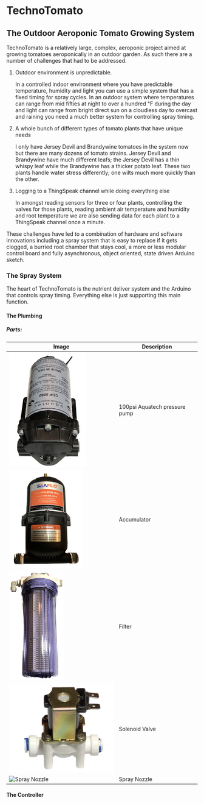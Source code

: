 # TechnoTomato
## The Outdoor Aeroponic Tomato Growing System
TechnoTomato is a relatively large, complex, aeroponic project aimed at growing tomatoes aeroponically in an outdoor garden.  As such there are a number of challenges that had to be addressed. 

1. Outdoor environment is unpredictable.

   In a controlled indoor environment where you have predictable temperature, humidity and light you can use a simple system that has a fixed timing for spray cycles.  In an outdoor system where temperatures can range from mid fifties at night to over a hundred ℉ during the day and light can range from bright direct sun on a cloudless day to overcast and raining you need a much better system for controlling spray timing.
2. A whole bunch of different types of tomato plants that have unique needs

   I only have Jersey Devil and Brandywine tomatoes in the system now but there are many dozens of tomato strains.  Jersey Devil and Brandywine have much different leafs; the Jersey Devil has a thin whispy leaf while the Brandywine has a thicker potato leaf.  These two plants handle water stress differently; one wilts much more quickly than the other.  
3. Logging to a ThingSpeak channel while doing everything else
   
   In amongst reading sensors for three or four plants, controlling the valves for those plants, reading ambient air temperature and humidity and root temperature we are also sending data for each plant to a ThingSpeak channel once a minute.

These challenges have led to a combination of hardware and software innovations including a spray system that is easy to replace if it gets clogged, a burried root chamber that stays cool, a more or less modular control board and fully asynchronous, object oriented, state driven Arduino sketch.
### The Spray System
The heart of TechnoTomato is the nutrient deliver system and the Arduino that controls spray timing.  Everything else is just supporting this main function.
#### The Plumbing
##### Parts:
| Image | Description |
| --- | --- |
| ![Pressure Pump](Documentation/Images/Plumbing/Pressure_Pump.jpg) | 100psi Aquatech pressure pump |
| ![Accumulator](Documentation/Images/Plumbing/Accumulator.png) | Accumulator |
| ![Filter](Documentation/Images/Plumbing/Filter.png) | Filter |
| ![Valve](<Documentation/Images/Plumbing/1:4" Press Fit Solenoid Valve.png>) | Solenoid Valve |
| ![Spray Nozzle](<Documentation/Images/Plumbing/Spray\ Nozzle.png>) | Spray Nozzle |

#### The Controller

